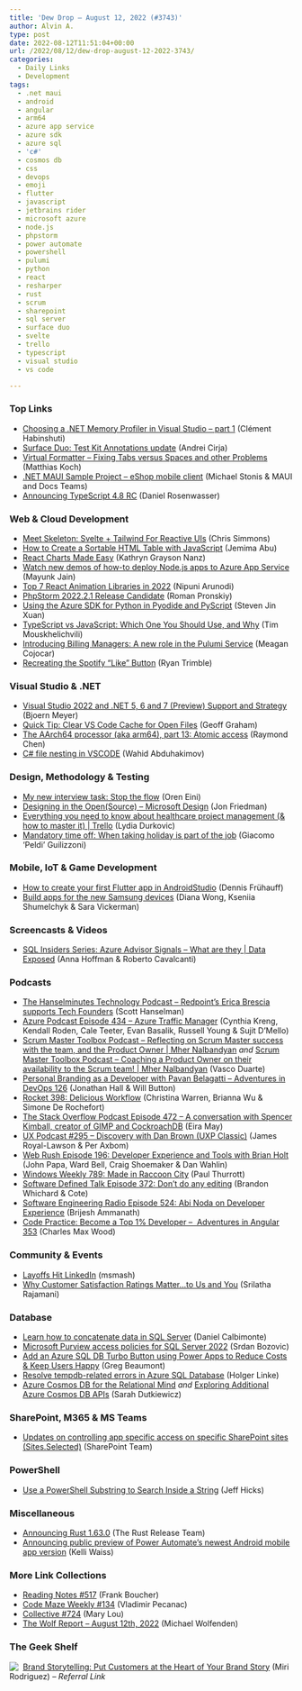 ```yaml
---
title: 'Dew Drop – August 12, 2022 (#3743)'
author: Alvin A.
type: post
date: 2022-08-12T11:51:04+00:00
url: /2022/08/12/dew-drop-august-12-2022-3743/
categories:
  - Daily Links
  - Development
tags:
  - .net maui
  - android
  - angular
  - arm64
  - azure app service
  - azure sdk
  - azure sql
  - 'c#'
  - cosmos db
  - css
  - devops
  - emoji
  - flutter
  - javascript
  - jetbrains rider
  - microsoft azure
  - node.js
  - phpstorm
  - power automate
  - powershell
  - pulumi
  - python
  - react
  - resharper
  - rust
  - scrum
  - sharepoint
  - sql server
  - surface duo
  - svelte
  - trello
  - typescript
  - visual studio
  - vs code

---
```

### <a name="top"></a>Top Links

  * <a href="https://devblogs.microsoft.com/visualstudio/choosing-a-net-memory-profiler-in-visual-studio-part-1/" target="_blank" rel="noopener">Choosing a .NET Memory Profiler in Visual Studio – part 1</a> (Clément Habinshuti)
  * <a href="https://devblogs.microsoft.com/surface-duo/test-kit-annotations-update/" target="_blank" rel="noopener">Surface Duo: Test Kit Annotations update</a> (Andrei Cirja)
  * <a href="https://blog.jetbrains.com/dotnet/2022/08/11/virtual-formatter-in-resharper-2022-2/" target="_blank" rel="noopener">Virtual Formatter – Fixing Tabs versus Spaces and other Problems</a> (Matthias Koch)
  * <a href="https://github.com/dotnet-architecture/eshop-mobile-client" target="_blank" rel="noopener">.NET MAUI Sample Project &#8211; eShop mobile client</a> (Michael Stonis & MAUI and Docs Teams)
  * <a href="https://devblogs.microsoft.com/typescript/announcing-typescript-4-8-rc/" target="_blank" rel="noopener">Announcing TypeScript 4.8 RC</a> (Daniel Rosenwasser)



### <a name="web"></a>Web & Cloud Development

  * <a href="https://smashingmagazine.com/2022/08/skeleton-svelte-tailwind-reactive-uis/" target="_blank" rel="noopener">Meet Skeleton: Svelte + Tailwind For Reactive UIs</a> (Chris Simmons)
  * <a href="https://webdesign.tutsplus.com/tutorials/how-to-create-a-sortable-html-table-with-javascript--cms-92993" target="_blank" rel="noopener">How to Create a Sortable HTML Table with JavaScript</a> (Jemima Abu)
  * <a href="https://www.telerik.com/blogs/react-charts-made-easy" target="_blank" rel="noopener">React Charts Made Easy</a> (Kathryn Grayson Nanz)
  * <a href="https://techcommunity.microsoft.com/t5/apps-on-azure-blog/watch-new-demos-of-how-to-deploy-node-js-apps-to-azure-app/ba-p/3595404" target="_blank" rel="noopener">Watch new demos of how-to deploy Node.js apps to Azure App Service</a> (Mayunk Jain)
  * <a href="https://www.syncfusion.com/blogs/post/top-7-react-animation-libraries-in-2022.aspx" target="_blank" rel="noopener">Top 7 React Animation Libraries in 2022</a> (Nipuni Arunodi)
  * <a href="https://blog.jetbrains.com/phpstorm/2022/08/phpstorm-2022-2-1-rc/" target="_blank" rel="noopener">PhpStorm 2022.2.1 Release Candidate</a> (Roman Pronskiy)
  * <a href="https://devblogs.microsoft.com/azure-sdk/using-the-azure-sdk-for-python-in-pyodide-and-pyscript/" target="_blank" rel="noopener">Using the Azure SDK for Python in Pyodide and PyScript</a> (Steven Jin Xuan)
  * <a href="https://www.sitepoint.com/typescript-vs-javascript/?utm_source=rss" target="_blank" rel="noopener">TypeScript vs JavaScript: Which One You Should Use, and Why</a> (Tim Mouskhelichvili)
  * <a href="https://www.pulumi.com/blog/billing-managers/" target="_blank" rel="noopener">Introducing Billing Managers: A new role in the Pulumi Service</a> (Meagan Cojocar)
  * <a href="https://rimdev.io/recreating-the-spotify-like-button/" target="_blank" rel="noopener">Recreating the Spotify &#8220;Like&#8221; Button</a> (Ryan Trimble)



### <a name="dotnet"></a>Visual Studio & .NET

  * <a href="https://www.textcontrol.com/blog/2022/08/11/visual-studio-2022-net-5-6-7-support-and-strategy/" target="_blank" rel="noopener">Visual Studio 2022 and .NET 5, 6 and 7 (Preview) Support and Strategy</a> (Bjoern Meyer)
  * <a href="https://css-tricks.com/quick-tip-clear-vs-code-cache-for-open-files/" target="_blank" rel="noopener">Quick Tip: Clear VS Code Cache for Open Files</a> (Geoff Graham)
  * <a href="https://devblogs.microsoft.com/oldnewthing/20220811-00/?p=106963" target="_blank" rel="noopener">The AArch64 processor (aka arm64), part 13: Atomic access</a> (Raymond Chen)
  * <a href="https://dev.to/wahidd/c-file-nesting-in-vscode-1em4" target="_blank" rel="noopener">C# file nesting in VSCODE</a> (Wahid Abduhakimov)



### <a name="design"></a>Design, Methodology & Testing

  * <a href="https://ayende.com/blog/197698-B/my-new-interview-task-stop-the-flow?Key=80004f0d-d90e-4a8f-bd83-dea31577ca50" target="_blank" rel="noopener">My new interview task: Stop the flow</a> (Oren Eini)
  * <a href="https://medium.com/microsoft-design/designing-in-the-open-source-5c62be73a599" target="_blank" rel="noopener">Designing in the Open(Source) &#8211; Microsoft Design</a> (Jon Friedman)
  * <a href="https://blog.trello.com/enterprise/healthcare-project-management" target="_blank" rel="noopener">Everything you need to know about healthcare project management (& how to master it) | Trello</a> (Lydia Durkovic)
  * <a href="https://balsamiq.com/company/news/mandatory-time-off-when-taking-holiday-is-part-of-the-job/" target="_blank" rel="noopener">Mandatory time off: When taking holiday is part of the job</a> (Giacomo &#8216;Peldi&#8217; Guilizzoni)



### <a name="mobile"></a>Mobile, IoT & Game Development

  * <a href="https://dateo-software.de/uncategorized/first-flutter-app/" target="_blank" rel="noopener">How to create your first Flutter app in AndroidStudio</a> (Dennis Frühauff)
  * <a href="http://android-developers.googleblog.com/2022/08/build-apps-for-the-new-Samsung-devices.html" target="_blank" rel="noopener">Build apps for the new Samsung devices</a> (Diana Wong, Kseniia Shumelchyk & Sara Vickerman)



### <a name="videos"></a>Screencasts & Videos

  * <a href="http://www.youtube.com/watch?v=LmQz7JmoiQs" target="_blank" rel="noopener">SQL Insiders Series: Azure Advisor Signals – What are they | Data Exposed</a> (Anna Hoffman & Roberto Cavalcanti)



### <a name="podcasts"></a>Podcasts

  * <a href="https://www.hanselminutes.com/853/redpoints-erica-brescia-supports-tech-founders" target="_blank" rel="noopener">The Hanselminutes Technology Podcast &#8211; Redpoint&#8217;s Erica Brescia supports Tech Founders</a> (Scott Hanselman)
  * <a href="http://azpodcast.azurewebsites.net/post/Episode-434-Azure-Traffic-Manager" target="_blank" rel="noopener">Azure Podcast Episode 434 &#8211; Azure Traffic Manager</a> (Cynthia Kreng, Kendall Roden, Cale Teeter, Evan Basalik, Russell Young & Sujit D&#8217;Mello)
  * <a href="https://scrummastertoolbox.libsyn.com/reflecting-on-scrum-master-success-with-the-team-and-the-product-owner-mher-nalbandyan" target="_blank" rel="noopener">Scrum Master Toolbox Podcast &#8211; Reflecting on Scrum Master success with the team, and the Product Owner | Mher Nalbandyan</a> _and_ <a href="https://scrummastertoolbox.libsyn.com/coaching-a-product-owner-on-their-availability-to-the-scrum-team-mher-nalbandyan" target="_blank" rel="noopener">Scrum Master Toolbox Podcast &#8211; Coaching a Product Owner on their availability to the Scrum team! | Mher Nalbandyan</a> (Vasco Duarte)
  * <a href="https://topenddevs.com/podcasts/adventures-in-devops/episodes/personal-branding-as-a-developer-with-pavan-belagatti-devops-126" target="_blank" rel="noopener">Personal Branding as a Developer with Pavan Belagatti &#8211; Adventures in DevOps 126</a> (Jonathan Hall & Will Button)
  * <a href="http://relay.fm/rocket/398" target="_blank" rel="noopener">Rocket 398: Delicious Workflow</a> (Christina Warren, Brianna Wu & Simone De Rochefort)
  * <a href="https://stackoverflow.blog/2022/08/12/a-conversation-with-spencer-kimball-creator-of-gimp-and-cockroachdb-ep-472/" target="_blank" rel="noopener">The Stack Overflow Podcast Episode 472 &#8211; A conversation with Spencer Kimball, creator of GIMP and CockroachDB</a> (Eira May)
  * <a href="https://uxpodcast.com/295-discovery-dan-brown/" target="_blank" rel="noopener">UX Podcast #295 &#8211; Discovery with Dan Brown (UXP Classic)</a> (James Royal-Lawson & Per Axbom)
  * <a href="https://www.webrush.io/episodes/episode-196-developer-experience-and-tools-with-brian-holt" target="_blank" rel="noopener">Web Rush Episode 196: Developer Experience and Tools with Brian Holt</a> (John Papa, Ward Bell, Craig Shoemaker & Dan Wahlin)
  * <a href="https://www.thurrott.com/podcasts/windows-weekly/270866/windows-weekly-789-made-in-raccoon-city" target="_blank" rel="noopener">Windows Weekly 789: Made in Raccoon City</a> (Paul Thurrott)
  * <a href="https://www.softwaredefinedtalk.com/372" target="_blank" rel="noopener">Software Defined Talk Episode 372: Don’t do any editing</a> (Brandon Whichard & Cote)
  * <a href="http://se-radio.net/episode-524-abi-noda-on-developer-experience" target="_blank" rel="noopener">Software Engineering Radio Episode 524: Abi Noda on Developer Experience</a> (Brijesh Ammanath)
  * <a href="https://topenddevs.com/podcasts/adventures-in-angular/episodes/code-practice-become-a-top-1-developer-aia-353" target="_blank" rel="noopener">Code Practice: Become a Top 1% Developer &#8211;&nbsp; Adventures in Angular 353</a> (Charles Max Wood)



### <a name="events"></a>Community & Events

  * <a href="https://slashdot.org/story/22/08/11/1940254/layoffs-hit-linkedin?utm_source=rss1.0mainlinkanon&utm_medium=feed" target="_blank" rel="noopener">Layoffs Hit LinkedIn</a> (msmash)
  * <a href="https://www.syncfusion.com/blogs/post/why-customer-satisfaction-ratings-matterto-us-and-you.aspx" target="_blank" rel="noopener">Why Customer Satisfaction Ratings Matter…to Us and You</a> (Srilatha Rajamani)



### <a name="sql"></a>Database

  * <a href="https://www.mssqltips.com/sqlservertip/7348/sql-concatenate-strings-example/" target="_blank" rel="noopener">Learn how to concatenate data in SQL Server</a> (Daniel Calbimonte)
  * <a href="https://cloudblogs.microsoft.com/sqlserver/2022/08/11/microsoft-purview-access-policies-for-sql-server-2022/" target="_blank" rel="noopener">Microsoft Purview access policies for SQL Server 2022</a> (Srdan Bozovic)
  * <a href="https://techcommunity.microsoft.com/t5/healthcare-and-life-sciences/add-an-azure-sql-db-turbo-button-using-power-apps-to-reduce/ba-p/3597220" target="_blank" rel="noopener">Add an Azure SQL DB Turbo Button using Power Apps to Reduce Costs & Keep Users Happy</a> (Greg Beaumont)
  * <a href="https://techcommunity.microsoft.com/t5/azure-database-support-blog/resolve-tempdb-related-errors-in-azure-sql-database/ba-p/3597944" target="_blank" rel="noopener">Resolve tempdb-related errors in Azure SQL Database</a> (Holger Linke)
  * <a href="https://www.sadukie.com/2022/08/11/azure-cosmos-db-for-the-relational-mind/" target="_blank" rel="noopener">Azure Cosmos DB for the Relational Mind</a> _and_ <a href="https://www.sadukie.com/2022/08/12/exploring-additional-azure-cosmos-db-apis/" target="_blank" rel="noopener">Exploring Additional Azure Cosmos DB APIs</a> (Sarah Dutkiewicz)



### <a name="sp"></a>SharePoint, M365 & MS Teams

  * <a href="https://devblogs.microsoft.com/microsoft365dev/updates-on-controlling-app-specific-access-on-specific-sharepoint-sites-sites-selected/" target="_blank" rel="noopener">Updates on controlling app specific access on specific SharePoint sites (Sites.Selected)</a> (SharePoint Team)



### <a name="ps"></a>PowerShell

  * <a href="https://petri.com/powershell-substring/" target="_blank" rel="noopener">Use a PowerShell Substring to Search Inside a String</a> (Jeff Hicks)



### <a name="misc"></a>Miscellaneous

  * <a href="https://blog.rust-lang.org/2022/08/11/Rust-1.63.0.html" target="_blank" rel="noopener">Announcing Rust 1.63.0</a> (The Rust Release Team)
  * <a href="https://powerautomate.microsoft.com/en-us/blog/announcing-public-preview-of-power-automates-newest-android-mobile-app-version/" target="_blank" rel="noopener">Announcing public preview of Power Automate’s newest Android mobile app version</a> (Kelli Waiss)



### <a name="links"></a>More Link Collections

  * <a href="https://www.frankysnotes.com/2022/08/reading-notes-517.html" target="_blank" rel="noopener">Reading Notes #517</a> (Frank Boucher)
  * <a href="https://code-maze.com/code-maze-weekly-134/" target="_blank" rel="noopener">Code Maze Weekly #134</a> (Vladimir Pecanac)
  * <a href="https://tympanus.net/codrops/collective/collective-724/" target="_blank" rel="noopener">Collective #724</a> (Mary Lou)
  * <a href="https://michael-wolfenden.github.io/2022/08/12/august-12th-2022/" target="_blank" rel="noopener">The Wolf Report &#8211; August 12th, 2022</a> (Michael Wolfenden)



### <a name="shelf"></a>The Geek Shelf

<a href="https://www.amazon.com/dp/0749490470/?tag=amavin-20" target="_blank" rel="noopener"><img decoding="async" align="left" style="margin: 0px 4px 0px 0px; border: 0px currentcolor; border-image: none; float: left; display: inline; background-image: none;" src="https://m.media-amazon.com/images/I/41XPjFzz0LL._SS135_.jpg" border="0" /></a>&nbsp;<a href="https://www.amazon.com/dp/0749490470/?tag=amavin-20" target="_blank" rel="noopener">Brand Storytelling: Put Customers at the Heart of Your Brand Story</a> (Miri Rodriguez) _&#8211; Referral Link_